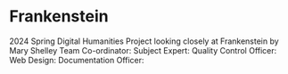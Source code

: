 # Frankenstein

2024 Spring Digital Humanities Project looking closely at Frankenstein by Mary Shelley
Team Co-ordinator: 
Subject Expert:
Quality Control Officer:
Web Design: 
Documentation Officer:
